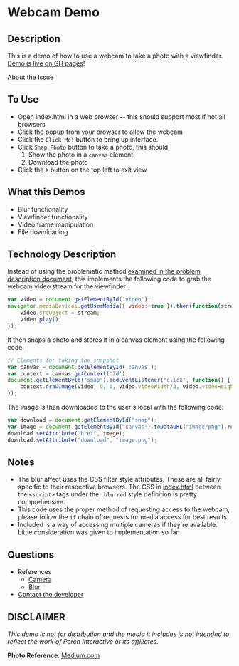 # Webcam Demo

## Description

This is a demo of how to use a webcam to take a photo with a viewfinder. [Demo is live on GH pages](https://alexperch.github.io/PerchWebcamPhotoDemo/)!

[About the Issue](DESCRIPTION.md)

## To Use

* Open index.html in a web browser -- this should support most if not all browsers
* Click the popup from your browser to allow the webcam
* Click the `Click Me!` button to bring up interface.
* Click `Snap Photo` button to take a photo, this should
  1. Show the photo in a `canvas` element
  2. Download the photo
* Click the `X` button on the top left to exit view

## What this Demos

* Blur functionality
* Viewfinder functionality
* Video frame manipulation
* File downloading

## Technology Description

Instead of using the problematic method [examined in the problem description document](DESCRIPTION.md#current-issue), this implements the following code to grab the webcam video stream for the viewfinder:

```js
var video = document.getElementById('video');
navigator.mediaDevices.getUserMedia({ video: true }).then(function(stream) {
    video.srcObject = stream;
    video.play();
});
```

It then snaps a photo and stores it in a canvas element using the following code:

```js
// Elements for taking the snapshot
var canvas = document.getElementById('canvas');
var context = canvas.getContext('2d');
document.getElementById("snap").addEventListener("click", function() {
    context.drawImage(video, 0, 0, video.videoWidth/3, video.videoHeight/3);
});
```

The image is then downloaded to the user's local with the following code:

```js
var download = document.getElementById("snap");
var image = document.getElementById("canvas").toDataURL("image/png").replace("image/png", "image/octet-stream");
download.setAttribute("href", image);
download.setAttribute("download", "image.png");
```

## Notes

* The blur affect uses the CSS filter style attributes. These are all fairly specific to their respective browsers. The CSS in [index.html](index.html#L19) between the `<script>` tags under the `.blurred` style definition is pretty comprehensive.
* This code uses the proper method of requesting access to the webcam, please follow the `if` chain of requests for media access for best results.
* Included is a way of accessing multiple cameras if they're available. Little consideration was given to implementation so far.

## Questions

* References
  * [Camera](https://davidwalsh.name/browser-camera)
  * [Blur](https://codepen.io/Palestinian/pen/mDKkG?editors=1010 )
* [Contact the developer](mailto:alex@perchinteractive.com)

## DISCLAIMER

_This demo is not for distribution and the media it includes is not intended to reflect the work of Perch Interactive or its affiliates._

**Photo Reference**: [Medium.com](https://medium.com/rta902/humans-of-new-york-social-media-simplicity-59e951b8b561)